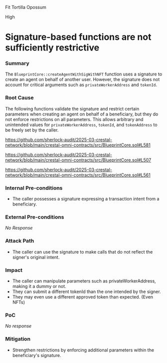 Fit Tortilla Opossum

High

# Signature-based functions are not sufficiently restrictive

### Summary

The `BlueprintCore::createAgentWithSigWithNFT` function uses a signature to create an agent on behalf of another user. However, the signature does not account for critical arguments such as `privateWorkerAddress` and `tokenId`.

### Root Cause

The following functions validate the signature and restrict certain parameters when creating an agent on behalf of a beneficiary, but they do not enforce restrictions on all parameters. This allows arbitrary and unintended values for `privateWorkerAddress`, `tokenId`, and `tokenAddress` to be freely set by the caller.

https://github.com/sherlock-audit/2025-03-crestal-network/blob/main/crestal-omni-contracts/src/BlueprintCore.sol#L581

https://github.com/sherlock-audit/2025-03-crestal-network/blob/main/crestal-omni-contracts/src/BlueprintCore.sol#L507

https://github.com/sherlock-audit/2025-03-crestal-network/blob/main/crestal-omni-contracts/src/BlueprintCore.sol#L561

### Internal Pre-conditions

* The caller possesses a signature expressing a transaction intent from a beneficiary.

### External Pre-conditions

*No Response*

### Attack Path

* The caller can use the signature to make calls that do not reflect the signer's original intent.

### Impact

* The caller can manipulate parameters such as privateWorkerAddress, making it a dummy or not.
* They can submit a different tokenId than the one intended by the signer.
* They may even use a different approved token than expected. (Even NFTs)

### PoC

_No response_

### Mitigation

* Strengthen restrictions by enforcing additional parameters within the beneficiary's signature.